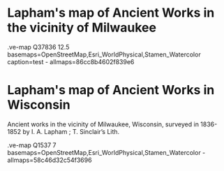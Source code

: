 # Lapham's map of Ancient Works in the vicinity of Milwaukee
.ve-map Q37836 12.5 basemaps=OpenStreetMap,Esri_WorldPhysical,Stamen_Watercolor caption=test
    - allmaps=86cc8b4602f839e6
  
   
# Lapham's map of Ancient Works in Wisconsin

 Ancient works in the vicinity of Milwaukee, Wisconsin, surveyed in 1836-1852 by I. A. Lapham ; T. Sinclair’s Lith.

.ve-map Q1537 7 basemaps=OpenStreetMap,Esri_WorldPhysical,Stamen_Watercolor
    - allmaps=58c46d32c54f3696
    
